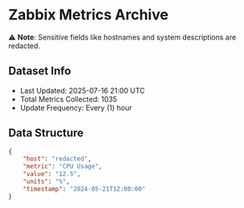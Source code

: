 # Zabbix Metrics Archive

⚠️ **Note**: Sensitive fields like hostnames and system descriptions are redacted.

## Dataset Info
- Last Updated: 2025-07-16 21:00 UTC
- Total Metrics Collected: 1035
- Update Frequency: Every (1) hour

## Data Structure
```json
{
    "host": "redacted",
    "metric": "CPU Usage",
    "value": "12.5",
    "units": "%",
    "timestamp": "2024-05-21T12:00:00"
}
```
